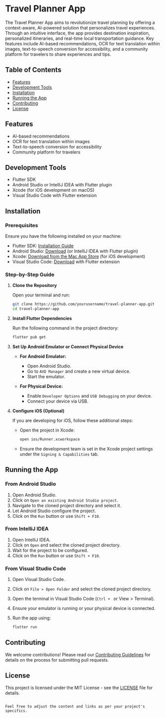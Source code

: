 
# Travel Planner App

The Travel Planner App aims to revolutionize travel planning by offering a context-aware, AI-powered solution that personalizes travel experiences. Through an intuitive interface, the app provides destination inspiration, personalized itineraries, and real-time local transportation guidance. Key features include AI-based recommendations, OCR for text translation within images, text-to-speech conversion for accessibility, and a community platform for travelers to share experiences and tips.

## Table of Contents

- [Features](#features)
- [Development Tools](#development-tools)
- [Installation](#installation)
- [Running the App](#running-the-app)
- [Contributing](#contributing)
- [License](#license)

## Features

- AI-based recommendations
- OCR for text translation within images
- Text-to-speech conversion for accessibility
- Community platform for travelers

## Development Tools

- Flutter SDK
- Android Studio or IntelliJ IDEA with Flutter plugin
- Xcode (for iOS development on macOS)
- Visual Studio Code with Flutter extension

## Installation

### Prerequisites

Ensure you have the following installed on your machine:

- Flutter SDK: [Installation Guide](https://flutter.dev/docs/get-started/install)
- Android Studio: [Download](https://developer.android.com/studio) (or IntelliJ IDEA with Flutter plugin)
- Xcode: [Download from the Mac App Store](https://apps.apple.com/us/app/xcode/id497799835?mt=12) (for iOS development)
- Visual Studio Code: [Download](https://code.visualstudio.com/) with Flutter extension

### Step-by-Step Guide

1. **Clone the Repository**

   Open your terminal and run:

   ```bash
   git clone https://github.com/yourusername/travel-planner-app.git
   cd travel-planner-app
   ```

2. **Install Flutter Dependencies**

   Run the following command in the project directory:

   ```bash
   flutter pub get
   ```

3. **Set Up Android Emulator or Connect Physical Device**

   - **For Android Emulator:**
     - Open Android Studio.
     - Go to `AVD Manager` and create a new virtual device.
     - Start the emulator.

   - **For Physical Device:**
     - Enable `Developer Options` and `USB Debugging` on your device.
     - Connect your device via USB.

4. **Configure iOS (Optional)**

   If you are developing for iOS, follow these additional steps:

   - Open the project in Xcode:

     ```bash
     open ios/Runner.xcworkspace
     ```

   - Ensure the development team is set in the Xcode project settings under the `Signing & Capabilities` tab.

## Running the App

### From Android Studio

1. Open Android Studio.
2. Click on `Open an existing Android Studio project`.
3. Navigate to the cloned project directory and select it.
4. Let Android Studio configure the project.
5. Click on the `Run` button or use `Shift + F10`.

### From IntelliJ IDEA

1. Open IntelliJ IDEA.
2. Click on `Open` and select the cloned project directory.
3. Wait for the project to be configured.
4. Click on the `Run` button or use `Shift + F10`.

### From Visual Studio Code

1. Open Visual Studio Code.
2. Click on `File > Open Folder` and select the cloned project directory.
3. Open the terminal in Visual Studio Code (`Ctrl + ` or View > Terminal).
4. Ensure your emulator is running or your physical device is connected.
5. Run the app using:

   ```bash
   flutter run
   ```

## Contributing

We welcome contributions! Please read our [Contributing Guidelines](CONTRIBUTING.md) for details on the process for submitting pull requests.

## License

This project is licensed under the MIT License - see the [LICENSE](LICENSE) file for details.
```

Feel free to adjust the content and links as per your project's specifics.